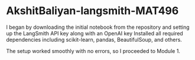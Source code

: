 # AkshitBaliyan-langsmith-MAT496



I began by downloading the initial notebook from the repository and setting up the LangSmith API key along with an OpenAI key
Installed all required dependencies including scikit-learn, pandas, BeautifulSoup, and others.

The setup worked smoothly with no errors, so I proceeded to Module 1.
